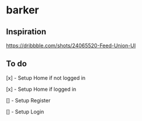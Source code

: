 # barker

## Inspiration

https://dribbble.com/shots/24065520-Feed-Union-UI

## To do

[x] - Setup Home if not logged in

[x] - Setup Home if logged in

[] - Setup Register

[] - Setup Login
